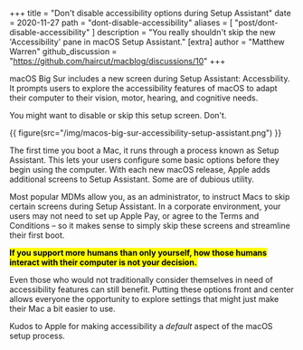 +++
title = "Don't disable accessibility options during Setup Assistant"
date = 2020-11-27
path = "dont-disable-accessibility"
aliases = [
    "post/dont-disable-accessibility"
]
description = "You really shouldn't skip the new 'Accessibility' pane in macOS Setup Assistant."
[extra]
author = "Matthew Warren"
github_discussion = "https://github.com/haircut/macblog/discussions/10"
+++

macOS Big Sur includes a new screen during Setup Assistant: Accessbility. It
prompts users to explore the accessibility features of macOS to adapt their
computer to their vision, motor, hearing, and cognitive needs.

You might want to disable or skip this setup screen. Don't.

<!-- more -->

{{ figure(src="/img/macos-big-sur-accessibility-setup-assistant.png") }}

The first time you boot a Mac, it runs through a process known as Setup
Assistant. This lets your users configure some basic options before they begin
using the computer. With each new macOS release, Apple adds additional screens
to Setup Assistant. Some are of dubious utility. 

Most popular MDMs allow you, as an administrator, to instruct Macs to skip
certain screens during Setup Assistant. In a corporate environment, your users
may not need to set up Apple Pay, or agree to the Terms and Conditions – so it
makes sense to simply skip these screens and streamline their first boot.

<mark><strong>If you support more humans than only yourself, how those humans
interact with their computer is not your decision.</strong></mark>

Even those who would not traditionally consider themselves in need of
accessibility features can still benefit. Putting these options front and center
allows everyone the opportunity to explore settings that might just make their
Mac a bit easier to use.

Kudos to Apple for making accessibility a _default_ aspect of the macOS setup
process.
